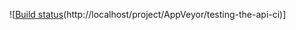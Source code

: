 ![[Build status](http://localhost/api/projects/status/1i033gnvce8smjsx?svg=true)(http://localhost/project/AppVeyor/testing-the-api-ci)]
